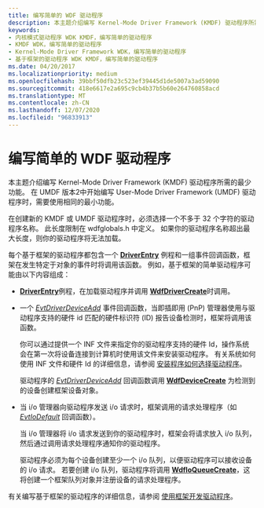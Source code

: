```yaml
---
title: 编写简单的 WDF 驱动程序
description: 本主题介绍编写 Kernel-Mode Driver Framework (KMDF) 驱动程序所需的最少功能。 在 UMDF 版本2中开始编写 User-Mode Driver Framework (UMDF) 驱动程序时，需要使用相同的最小功能。
keywords:
- 内核模式驱动程序 WDK KMDF，编写简单的驱动程序
- KMDF WDK，编写简单的驱动程序
- Kernel-Mode Driver Framework WDK，编写简单的驱动程序
- 基于框架的驱动程序 WDK KMDF，编写简单的驱动程序
ms.date: 04/20/2017
ms.localizationpriority: medium
ms.openlocfilehash: 39bbf50dfb23c523ef39445d1de5007a3ad59090
ms.sourcegitcommit: 418e6617e2a695c9cb4b37b5b60e264760858acd
ms.translationtype: MT
ms.contentlocale: zh-CN
ms.lasthandoff: 12/07/2020
ms.locfileid: "96833913"
---
```

# <a name="writing-a-simple-wdf-driver"></a>编写简单的 WDF 驱动程序


本主题介绍编写 Kernel-Mode Driver Framework (KMDF) 驱动程序所需的最少功能。 在 UMDF 版本2中开始编写 User-Mode Driver Framework (UMDF) 驱动程序时，需要使用相同的最小功能。




在创建新的 KMDF 或 UMDF 驱动程序时，必须选择一个不多于 32 个字符的驱动程序名称。 此长度限制在 wdfglobals.h 中定义。 如果你的驱动程序名称超出最大长度，则你的驱动程序将无法加载。

每个基于框架的驱动程序都包含一个 [**DriverEntry**](./driverentry-for-kmdf-drivers.md) 例程和一组事件回调函数，框架在发生特定于对象的事件时将调用该函数。 例如，基于框架的简单驱动程序可能由以下内容组成：

-   [**DriverEntry**](./driverentry-for-kmdf-drivers.md)例程，在加载驱动程序并调用 [**WdfDriverCreate**](/windows-hardware/drivers/ddi/wdfdriver/nf-wdfdriver-wdfdrivercreate)时调用。

-   一个 [*EvtDriverDeviceAdd*](/windows-hardware/drivers/ddi/wdfdriver/nc-wdfdriver-evt_wdf_driver_device_add) 事件回调函数，当即插即用 (PnP) 管理器使用与驱动程序支持的硬件 id 匹配的硬件标识符 (ID) 报告设备检测时，框架将调用该函数。

    你可以通过提供一个 INF 文件来指定你的驱动程序支持的硬件 Id，操作系统会在第一次将设备连接到计算机时使用该文件来安装驱动程序。 有关系统如何使用 INF 文件和硬件 Id 的详细信息，请参阅 [安装程序如何选择驱动程序](../install/how-windows-selects-a-driver-for-a-device.md)。

    驱动程序的 [*EvtDriverDeviceAdd*](/windows-hardware/drivers/ddi/wdfdriver/nc-wdfdriver-evt_wdf_driver_device_add) 回调函数调用 [**WdfDeviceCreate**](/windows-hardware/drivers/ddi/wdfdevice/nf-wdfdevice-wdfdevicecreate) 为检测到的设备创建框架设备对象。

-   当 i/o 管理器向驱动程序发送 i/o 请求时，框架调用的请求处理程序（如 [*EvtIoDefault*](/windows-hardware/drivers/ddi/wdfio/nc-wdfio-evt_wdf_io_queue_io_default) 回调函数）。

    当 i/o 管理器将 i/o 请求发送到你的驱动程序时，框架会将请求放入 i/o 队列，然后通过调用请求处理程序通知你的驱动程序。

    驱动程序必须为每个设备创建至少一个 i/o 队列，以便驱动程序可以接收设备的 i/o 请求。 若要创建 i/o 队列，驱动程序将调用 [**WdfIoQueueCreate**](/windows-hardware/drivers/ddi/wdfio/nf-wdfio-wdfioqueuecreate)，这将创建一个框架队列对象并注册设备的请求处理程序。

有关编写基于框架的驱动程序的详细信息，请参阅 [使用框架开发驱动程序](using-the-framework-to-develop-a-driver.md)。

 

